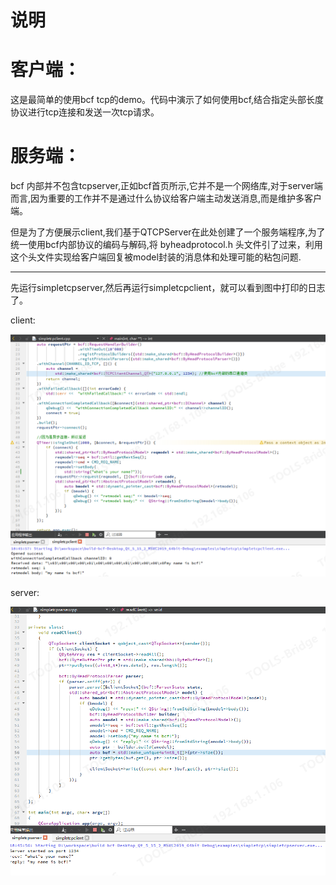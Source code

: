 ﻿说明
===
客户端：
===
这是最简单的使用bcf tcp的demo。代码中演示了如何使用bcf,结合指定头部长度协议进行tcp连接和发送一次tcp请求。

服务端：
===
bcf 内部并不包含tcpserver,正如bcf首页所示,它并不是一个网络库,对于server端而言,因为重要的工作并不是通过什么协议给客户端主动发送消息,而是维护多客户端。

但是为了方便展示client,我们基于QTCPServer在此处创建了一个服务端程序,为了统一使用bcf内部协议的编码与解码,将 byheadprotocol.h 头文件引了过来，利用这个头文件实现给客户端回复被model封装的消息体和处理可能的粘包问题.

---

先运行simpletcpserver,然后再运行simpletcpclient，就可以看到图中打印的日志了。


client:

![client](./client.png)


server:

![server](./server.png)
